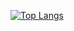 [![Top Langs](https://github-readme-stats.vercel.app/api/top-langs/?username=YoshimasaAsada&layout=compact)](https://github.com/anuraghazra/github-readme-stats)
